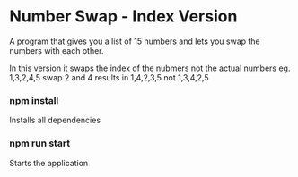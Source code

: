 # Number Swap - Index Version

A program that gives you a list of 15 numbers and lets you swap the numbers with each other.

In this version it swaps the index of the nubmers not the actual numbers eg. 1,3,2,4,5 swap 2 and 4 results in 1,4,2,3,5 not 1,3,4,2,5

### npm install

Installs all dependencies

### npm run start

Starts the application
